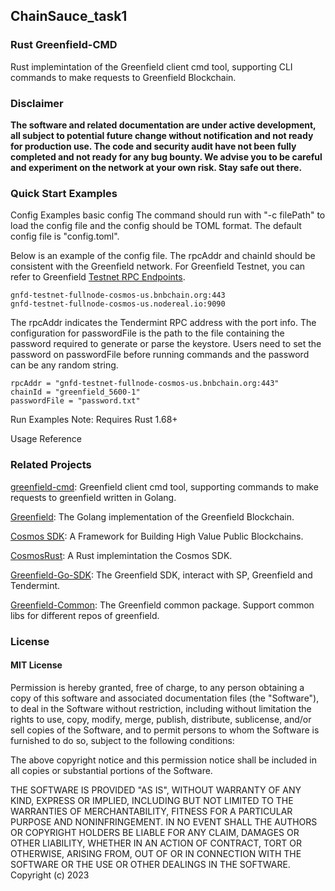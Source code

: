 ## ChainSauce_task1
### Rust Greenfield-CMD

Rust implemintation of the Greenfield client cmd tool, supporting CLI commands to make requests to Greenfield Blockchain.

### Disclaimer
**The software and related documentation are under active development, all subject to potential future change without notification and not ready for production use. The code and security audit have not been fully completed and not ready for any bug bounty. We advise you to be careful and experiment on the network at your own risk. Stay safe out there.**

### Quick Start Examples
Config Examples
basic config
The command should run with "-c filePath" to load the config file and the config should be TOML format. The default config file is "config.toml".

Below is an example of the config file. The rpcAddr and chainId should be consistent with the Greenfield network. For Greenfield Testnet, you can refer to Greenfield [Testnet RPC Endpoints](https://greenfield.bnbchain.org/docs/guide/resources.html#bridge).
```
gnfd-testnet-fullnode-cosmos-us.bnbchain.org:443
gnfd-testnet-fullnode-cosmos-us.nodereal.io:9090
```
The rpcAddr indicates the Tendermint RPC address with the port info. The configuration for passwordFile is the path to the file containing the password required to generate or parse the keystore. Users need to set the password on passwordFile before running commands and the password can be any random string.



```
rpcAddr = "gnfd-testnet-fullnode-cosmos-us.bnbchain.org:443"
chainId = "greenfield_5600-1"
passwordFile = "password.txt"
```


Run Examples
Note: Requires Rust 1.68+


Usage
Reference

### Related Projects
[greenfield-cmd](https://github.com/bnb-chain/greenfield-common): Greenfield client cmd tool, supporting commands to make requests to greenfield written in Golang.

[Greenfield](https://github.com/bnb-chain/greenfield): The Golang implementation of the Greenfield Blockchain.

[Cosmos SDK](https://github.com/cosmos/cosmos-sdk): A Framework for Building High Value Public Blockchains.

[CosmosRust](https://github.com/cosmos/cosmos-rust): A Rust implemintation the Cosmos SDK.

[Greenfield-Go-SDK](https://github.com/bnb-chain/greenfield-go-sdk): The Greenfield SDK, interact with SP, Greenfield and Tendermint.

[Greenfield-Common](https://github.com/bnb-chain/greenfield-common): The Greenfield common package. Support common libs for different repos of greenfield.

### License
#### MIT License

Permission is hereby granted, free of charge, to any person obtaining a copy of this software and associated documentation files (the "Software"), to deal
in the Software without restriction, including without limitation the rights to use, copy, modify, merge, publish, distribute, sublicense, and/or sell
copies of the Software, and to permit persons to whom the Software is furnished to do so, subject to the following conditions:

The above copyright notice and this permission notice shall be included in all copies or substantial portions of the Software.

THE SOFTWARE IS PROVIDED "AS IS", WITHOUT WARRANTY OF ANY KIND, EXPRESS OR IMPLIED, INCLUDING BUT NOT LIMITED TO THE WARRANTIES OF MERCHANTABILITY,
FITNESS FOR A PARTICULAR PURPOSE AND NONINFRINGEMENT. IN NO EVENT SHALL THE AUTHORS OR COPYRIGHT HOLDERS BE LIABLE FOR ANY CLAIM, DAMAGES OR OTHER
LIABILITY, WHETHER IN AN ACTION OF CONTRACT, TORT OR OTHERWISE, ARISING FROM, OUT OF OR IN CONNECTION WITH THE SOFTWARE OR THE USE OR OTHER DEALINGS IN THE
SOFTWARE.
Copyright (c) 2023
